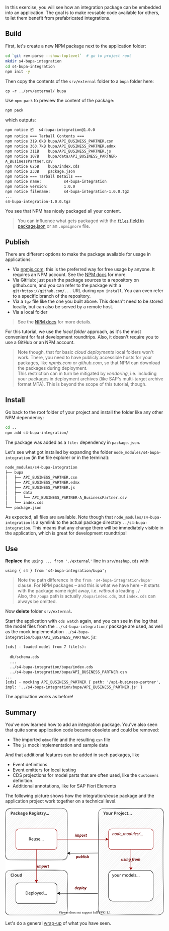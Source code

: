 In this exercise, you will see how an integration package can be embedded into an application.  The goal is to make reusable code available for others, to let them benefit from prefabricated integrations.

## Build

First, let's create a new NPM package next to the application folder:

```sh
cd `git rev-parse --show-toplevel`  # go to project root
mkdir s4-bupa-integration
cd s4-bupa-integration
npm init -y
```

Then copy the contents of the `srv/external` folder to a `bupa` folder here:
```
cp -r ../srv/external/ bupa
```


Use `npm pack` to preview the content of the package:

```sh
npm pack
```

which outputs:

```
npm notice 📦  s4-bupa-integration@1.0.0
npm notice === Tarball Contents ===
npm notice 319.6kB bupa/API_BUSINESS_PARTNER.csn
npm notice 363.7kB bupa/API_BUSINESS_PARTNER.edmx
npm notice 311B    bupa/API_BUSINESS_PARTNER.js
npm notice 107B    bupa/data/API_BUSINESS_PARTNER-A_BusinessPartner.csv
npm notice 625B    bupa/index.cds
npm notice 233B    package.json
npm notice === Tarball Details ===
npm notice name:          s4-bupa-integration
npm notice version:       1.0.0
npm notice filename:      s4-bupa-integration-1.0.0.tgz
...
s4-bupa-integration-1.0.0.tgz
```

You see that NPM has nicely packaged all your content.
> You can influence what gets packaged with the [`files` field in package.json](https://docs.npmjs.com/cli/v8/configuring-npm/package-json#files) or an `.npmignore` file.

## Publish

There are different options to make the package available for usage in applications:

- Via [npmjs.com](https://www.npmjs.com/): this is the preferred way for free usage by anyone. It requires an NPM account. See the [NPM docs](https://docs.npmjs.com/cli/v8/commands/npm-publish) for more.
- Via GitHub: just push the package sources to a repository on github.com, and you can refer to the package with a `git+https://github.com/...` URL during `npm install`. You can even refer to a specific branch of the repository.
- Via a `tgz` file like the one you built above. This doesn't need to be stored locally, but can also be served by a remote host.
- Via a local folder

> See the [NPM docs](https://docs.npmjs.com/cli/v8/configuring-npm/package-json#urls-as-dependencies) for more details.

For this tutorial, we use the _local folder_ approach, as it's the most convenient for fast development roundtrips.  Also, it doesn't require you to use a GitHub or an NPM account.

> Note though, that for basic _cloud deployments_ local folders won't work.  There, you need to have publicly accessible hosts for your packages, like _npmjs.com_ or _github.com_, so that NPM can download the packages during deployment.<br>
This restriction can in turn be mitigated by _vendoring_, i.e. including your packages in deployment archives (like SAP's multi-target archive format MTA).  This is beyond the scope of this tutorial, though.

## Install

Go back to the root folder of your project and install the folder like any other NPM dependency:

```sh
cd ..
npm add s4-bupa-integration/
```

The package was added as a `file:` dependency in `package.json`.

Let's see what got installed by expanding the folder `node_modules/s4-bupa-integration` (in the file explorer or in the terminal):

```
node_modules/s4-bupa-integration
├── bupa
│   ├── API_BUSINESS_PARTNER.csn
│   ├── API_BUSINESS_PARTNER.edmx
│   ├── API_BUSINESS_PARTNER.js
│   ├── data
│   │   └── API_BUSINESS_PARTNER-A_BusinessPartner.csv
│   └── index.cds
└── package.json
```

As expected, all files are available.  Note though that `node_modules/s4-bupa-integration` is a symlink to the actual package directory `../s4-bupa-integration`.  This means that any change there will be immediately visible in the application, which is great for development roundtrips!

## Use

**Replace** the `using ... from './external'` line in `srv/mashup.cds` with

```cds
using { s4 } from 's4-bupa-integration/bupa';
```

> Note the path difference in the `from 's4-bupa-integration/bupa'` clause.  For NPM packages &ndash; and this is what we have here &ndash; it starts with the package name right away, i.e. _without_ a leading `./`<br>
Also, the `/bupa` path is actually `/bupa/index.cds`, but `index.cds` can always be omitted.

Now **delete** folder `srv/external`.


Start the application with `cds watch` again, and you can see in the log that the model files from the `../s4-bupa-integration/` package are used, as well as the mock implementation `../s4-bupa-integration/bupa/API_BUSINESS_PARTNER.js`:

```
[cds] - loaded model from 7 file(s):

  db/schema.cds
  ...
  ../s4-bupa-integration/bupa/index.cds
  ../s4-bupa-integration/bupa/API_BUSINESS_PARTNER.csn
...
[cds] - mocking API_BUSINESS_PARTNER { path: '/api-business-partner', impl: '../s4-bupa-integration/bupa/API_BUSINESS_PARTNER.js' }
```

The application works as before!

## Summary

You've now learned how to add an integration package. You've also seen that quite some application code became obsolete and could be removed:

- The imported `edmx` file and the resulting `csn` file
- The `js` mock implementation and sample data

And that additional features can be added in such packages, like

- Event definitions
- Event emitters for local testing
- CDS projections for model parts that are often used, like the `Customers` definition.
- Additional annotations, like for SAP Fiori Elements

The following picture shows how the integration/reuse package and the application project work together on a technical level.

![](assets/reuse-overview.drawio.svg)


Let's do a general [wrap-up](6.-Summary.md) of what you have seen.
